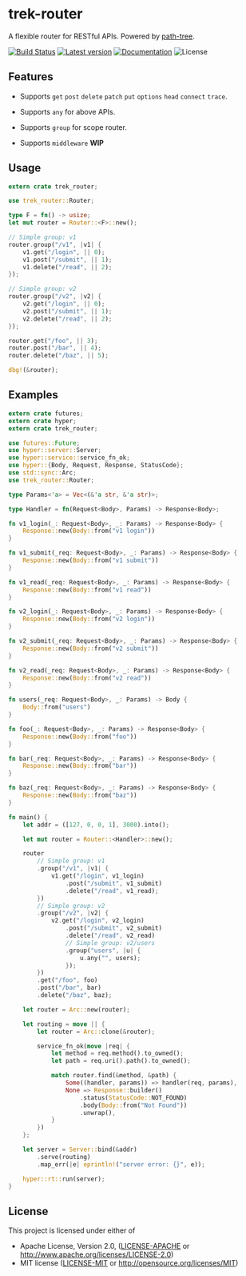 # trek-router

A flexible router for RESTful APIs. Powered by [path-tree].

[![Build Status](https://travis-ci.org/trek-rs/router.svg?branch=master)](https://travis-ci.org/trek-rs/router)
[![Latest version](https://img.shields.io/crates/v/trek-router.svg)](https://crates.io/crates/trek-router)
[![Documentation](https://docs.rs/trek-router/badge.svg)](https://docs.rs/trek-router)
![License](https://img.shields.io/crates/l/trek-router.svg)

## Features

- Supports `get` `post` `delete` `patch` `put` `options` `head` `connect` `trace`.

- Supports `any` for above APIs.

- Supports `group` for scope router.

- Supports `middleware` **WIP**

## Usage

```rust
extern crate trek_router;

use trek_router::Router;

type F = fn() -> usize;
let mut router = Router::<F>::new();

// Simple group: v1
router.group("/v1", |v1| {
    v1.get("/login", || 0);
    v1.post("/submit", || 1);
    v1.delete("/read", || 2);
});

// Simple group: v2
router.group("/v2", |v2| {
    v2.get("/login", || 0);
    v2.post("/submit", || 1);
    v2.delete("/read", || 2);
});

router.get("/foo", || 3);
router.post("/bar", || 4);
router.delete("/baz", || 5);

dbg!(&router);
```

## Examples

```rust
extern crate futures;
extern crate hyper;
extern crate trek_router;

use futures::Future;
use hyper::server::Server;
use hyper::service::service_fn_ok;
use hyper::{Body, Request, Response, StatusCode};
use std::sync::Arc;
use trek_router::Router;

type Params<'a> = Vec<(&'a str, &'a str)>;

type Handler = fn(Request<Body>, Params) -> Response<Body>;

fn v1_login(_: Request<Body>, _: Params) -> Response<Body> {
    Response::new(Body::from("v1 login"))
}

fn v1_submit(_req: Request<Body>, _: Params) -> Response<Body> {
    Response::new(Body::from("v1 submit"))
}

fn v1_read(_req: Request<Body>, _: Params) -> Response<Body> {
    Response::new(Body::from("v1 read"))
}

fn v2_login(_: Request<Body>, _: Params) -> Response<Body> {
    Response::new(Body::from("v2 login"))
}

fn v2_submit(_req: Request<Body>, _: Params) -> Response<Body> {
    Response::new(Body::from("v2 submit"))
}

fn v2_read(_req: Request<Body>, _: Params) -> Response<Body> {
    Response::new(Body::from("v2 read"))
}

fn users(_req: Request<Body>, _: Params) -> Body {
    Body::from("users")
}

fn foo(_: Request<Body>, _: Params) -> Response<Body> {
    Response::new(Body::from("foo"))
}

fn bar(_req: Request<Body>, _: Params) -> Response<Body> {
    Response::new(Body::from("bar"))
}

fn baz(_req: Request<Body>, _: Params) -> Response<Body> {
    Response::new(Body::from("baz"))
}

fn main() {
    let addr = ([127, 0, 0, 1], 3000).into();

    let mut router = Router::<Handler>::new();

    router
        // Simple group: v1
        .group("/v1", |v1| {
            v1.get("/login", v1_login)
                .post("/submit", v1_submit)
                .delete("/read", v1_read);
        })
        // Simple group: v2
        .group("/v2", |v2| {
            v2.get("/login", v2_login)
                .post("/submit", v2_submit)
                .delete("/read", v2_read)
                // Simple group: v2/users
                .group("users", |u| {
                    u.any("", users);
                });
        })
        .get("/foo", foo)
        .post("/bar", bar)
        .delete("/baz", baz);

    let router = Arc::new(router);

    let routing = move || {
        let router = Arc::clone(&router);

        service_fn_ok(move |req| {
            let method = req.method().to_owned();
            let path = req.uri().path().to_owned();

            match router.find(&method, &path) {
                Some((handler, params)) => handler(req, params),
                None => Response::builder()
                    .status(StatusCode::NOT_FOUND)
                    .body(Body::from("Not Found"))
                    .unwrap(),
            }
        })
    };

    let server = Server::bind(&addr)
        .serve(routing)
        .map_err(|e| eprintln!("server error: {}", e));

    hyper::rt::run(server);
}
```

## License

This project is licensed under either of

- Apache License, Version 2.0, ([LICENSE-APACHE](LICENSE-APACHE) or
  http://www.apache.org/licenses/LICENSE-2.0)
- MIT license ([LICENSE-MIT](LICENSE-MIT) or
  http://opensource.org/licenses/MIT)

[path-tree]: https://github.com/trek-rs/path-tree
